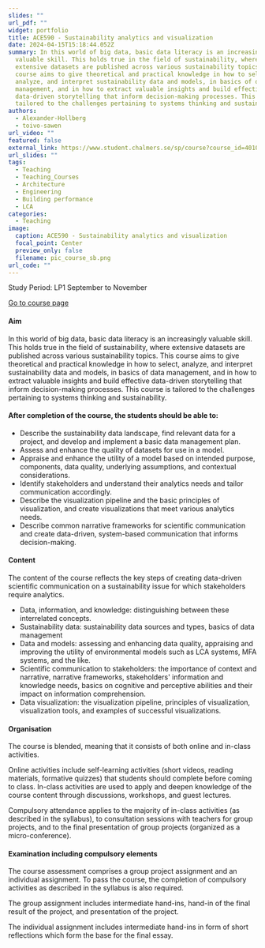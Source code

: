 ```yaml
---
slides: ""
url_pdf: ""
widget: portfolio
title: ACE590 - Sustainability analytics and visualization
date: 2024-04-15T15:18:44.052Z
summary: In this world of big data, basic data literacy is an increasingly
  valuable skill. This holds true in the field of sustainability, where
  extensive datasets are published across various sustainability topics. This
  course aims to give theoretical and practical knowledge in how to select,
  analyze, and interpret sustainability data and models, in basics of data
  management, and in how to extract valuable insights and build effective
  data-driven storytelling that inform decision-making processes. This course is
  tailored to the challenges pertaining to systems thinking and sustainability.
authors:
  - Alexander-Hollberg
  - toivo-sawen
url_video: ""
featured: false
external_link: https://www.student.chalmers.se/sp/course?course_id=40103
url_slides: ""
tags:
  - Teaching
  - Teaching_Courses
  - Architecture
  - Engineering
  - Building performance
  - LCA
categories:
  - Teaching
image:
  caption: ACE590 - Sustainability analytics and visualization
  focal_point: Center
  preview_only: false
  filename: pic_course_sb.png
url_code: ""
---
```

S﻿tudy Period: LP1 September to November

[G﻿o to course page](https://www.student.chalmers.se/sp/course?course_id=40103)

#### Aim

In this world of big data, basic data literacy is an increasingly valuable skill. This holds true in the field of sustainability, where extensive datasets are published across various sustainability topics. This course aims to give theoretical and practical knowledge in how to select, analyze, and interpret sustainability data and models, in basics of data management, and in how to extract valuable insights and build effective data-driven storytelling that inform decision-making processes. This course is tailored to the challenges pertaining to systems thinking and sustainability.

#### After completion of the course, the students should be able to:

* Describe the sustainability data landscape, find relevant data for a project, and develop and implement a basic data management plan.
* Assess and enhance the quality of datasets for use in a model.
* Appraise and enhance the utility of a model based on intended purpose, components, data quality, underlying assumptions, and contextual considerations.
* Identify stakeholders and understand their analytics needs and tailor communication accordingly.
* Describe the visualization pipeline and the basic principles of visualization, and create visualizations that meet various analytics needs.
* Describe common narrative frameworks for scientific communication and create data-driven, system-based communication that informs decision-making.

#### Content

The content of the course reflects the key steps of creating data-driven scientific communication on a sustainability issue for which stakeholders require analytics.

* Data, information, and knowledge: distinguishing between these interrelated concepts. 
* Sustainability data: sustainability data sources and types, basics of data management 
* Data and models: assessing and enhancing data quality, appraising and improving the utility of environmental models such as LCA systems, MFA systems, and the like.
* Scientific communication to stakeholders: the importance of context and narrative, narrative frameworks, stakeholders' information and knowledge needs, basics on cognitive and perceptive abilities and their impact on information comprehension.
* Data visualization: the visualization pipeline, principles of visualization, visualization tools, and examples of successful visualizations.

#### Organisation

The course is blended, meaning that it consists of both online and in-class activities. 

Online activities include self-learning activities (short videos, reading materials, formative quizzes) that students should complete before coming to class. In-class activities are used to apply and deepen knowledge of the course content through discussions, workshops, and guest lectures.

Compulsory attendance applies to the majority of in-class activities (as described in the syllabus), to consultation sessions with teachers for group projects, and to the final presentation of group projects (organized as a micro-conference).

#### Examination including compulsory elements

The course assessment comprises a group project assignment and an individual assignment. To pass the course, the completion of compulsory activities as described in the syllabus is also required.

The group assignment includes intermediate hand-ins, hand-in of the final result of the project, and presentation of the project.

The individual assignment includes intermediate hand-ins in form of short reflections which form the base for the final essay.